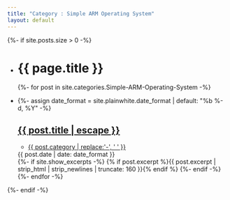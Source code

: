```yaml
---
title: "Category : Simple ARM Operating System"
layout: default
---
```


{%- if site.posts.size > 0 -%}

<ul class="posts">
  <li>
    <h1 id="posts-label">{{ page.title }}</h1>
  </li>

{%- for post in site.categories.Simple-ARM-Operating-System -%}

  <li>
    {%- assign date_format = site.plainwhite.date_format | default: "%b %-d, %Y" -%}
    <a class="post-link" href="{{ post.url | relative_url }}">
      <h2 class="post-title">{{ post.title | escape }}</h2>
    </a>
    <div class="post-meta">
      <ul class="post-categories">
        <li>
          <a class="category" href="/category/{{ post.category | slugify | prepend: site.baseurl }}.html">{{ post.category | replace:'-', ' ' }}</a>
        </li>
      </ul>
      <div class="post-date">
        {{ post.date | date: date_format }}</div>
    </div>
    <div class="post">
      {%- if site.show_excerpts -%}
      {% if post.excerpt %}{{ post.excerpt | strip_html | strip_newlines | truncate: 160 }}{% endif %}
      {%- endif -%}
    </div>
  </li>
  {%- endfor -%}
</ul>
{%- endif -%}
